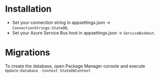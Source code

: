 # Installation

* Set your connection string in appsettings.json -> `ConnectionStrings:StateDB`,
* Set your Azure Service Bus host in appsettings.json -> `ServiceBusHost`.

# Migrations
To create the database, open Package Manager console and execute `Update-Database -Context StateDbContext`